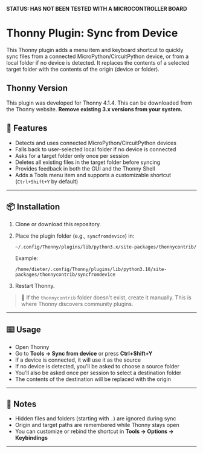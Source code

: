 

**STATUS: HAS NOT BEEN TESTED WITH A MICROCONTROLLER BOARD**

# Thonny Plugin: Sync from Device

This Thonny plugin adds a menu item and keyboard shortcut to quickly sync files from a connected MicroPython/CircuitPython device, or from a local folder if no device is detected. It replaces the contents of a selected target folder with the contents of the origin (device or folder).

## Thonny Version

This plugin was developed for Thonny 4.1.4. This can be downloaded from the Thonny website.
**Remove existing 3.x versions from your system.**

## 🚀 Features

- Detects and uses connected MicroPython/CircuitPython devices
- Falls back to user-selected local folder if no device is connected
- Asks for a target folder only once per session
- Deletes all existing files in the target folder before syncing
- Provides feedback in both the GUI and the Thonny Shell
- Adds a Tools menu item and supports a customizable shortcut (`Ctrl+Shift+Y` by default)

---

## 📦 Installation

1. Clone or download this repository.
2. Place the plugin folder (e.g., `syncfromdevice`) in:

   ```
   ~/.config/Thonny/plugins/lib/python3.x/site-packages/thonnycontrib/
   ```

   Example:

   ```
   /home/dieter/.config/Thonny/plugins/lib/python3.10/site-packages/thonnycontrib/syncfromdevice
   ```

3. Restart Thonny.

> 🔧 If the `thonnycontrib` folder doesn't exist, create it manually. This is where Thonny discovers community plugins.

---

## ⌨️ Usage

- Open Thonny
- Go to **Tools → Sync from device** or press **Ctrl+Shift+Y**
- If a device is connected, it will use it as the source
- If no device is detected, you’ll be asked to choose a source folder
- You'll also be asked once per session to select a destination folder
- The contents of the destination will be replaced with the origin

---

## 🧠 Notes

- Hidden files and folders (starting with `.`) are ignored during sync
- Origin and target paths are remembered while Thonny stays open
- You can customize or rebind the shortcut in **Tools → Options → Keybindings**

---


